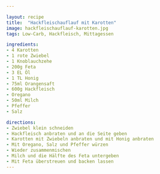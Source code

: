 ```yaml
---

layout: recipe
title:  "Hackfleischauflauf mit Karotten"
image: hackfleischauflauf-karotten.jpg
tags: Low-Carb, Hackfleisch, Mittagessen

ingredients:
- 4 Karotten
- 1 rote Zwiebel
- 1 Knoblauchzehe
- 200g Feta
- 3 EL Öl
- 1 TL Honig
- 75ml Orangensaft
- 600g Hackfleisch
- Oregano
- 50ml Milch
- Pfeffer
- Salz

directions:
- Zwiebel klein schneiden
- Hackfleisch anbraten und an die Seite geben
- Karotten mit Zwiebeln anbraten und mit Honig anbraten
- Mit Oregano, Salz und Pfeffer würzen
- Wieder zusammenmischen
- Milch und die Hälfte des Feta untergeben
- Mit Feta überstreuen und backen lassen
---
```



